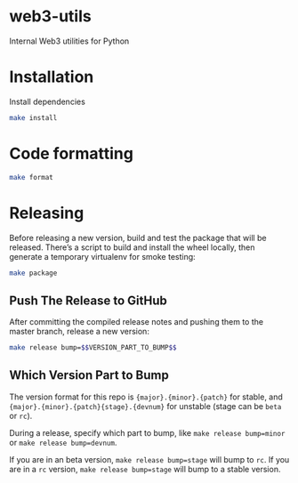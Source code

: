 # web3-utils

Internal Web3 utilities for Python


# Installation
Install dependencies

```bash
make install
```


# Code formatting

```bash
make format
```

# Releasing

Before releasing a new version, build and test the package that will be released. There’s a script to build and install the wheel locally, then generate a temporary virtualenv for smoke testing:

```bash
make package
```

## Push The Release to GitHub

After committing the compiled release notes and pushing them to the master branch, release a new version:

```bash
make release bump=$$VERSION_PART_TO_BUMP$$
```

## Which Version Part to Bump

The version format for this repo is `{major}.{minor}.{patch}` for stable, and `{major}.{minor}.{patch}{stage}.{devnum}` for unstable (stage can be `beta` or `rc`).

During a release, specify which part to bump, like `make release bump=minor` or `make release bump=devnum`.

If you are in an beta version, `make release bump=stage` will bump to `rc`. If you are in a `rc` version, `make release bump=stage` will bump to a stable version.
